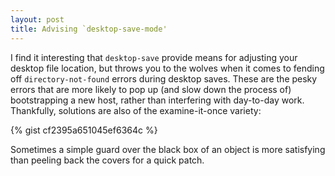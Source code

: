 ```yaml
---
layout: post
title: Advising `desktop-save-mode'
---
```


I find it interesting that `desktop-save` provide means for adjusting
your desktop file location, but throws you to the wolves when it comes
to fending off `directory-not-found` errors during desktop
saves. These are the pesky errors that are more likely to pop up (and
slow down the process of) bootstrapping a new host, rather than
interfering with day-to-day work. Thankfully, solutions are also of
the examine-it-once variety:

{% gist cf2395a651045ef6364c %}

Sometimes a simple guard over the black box of an object is more
satisfying than peeling back the covers for a quick patch.
